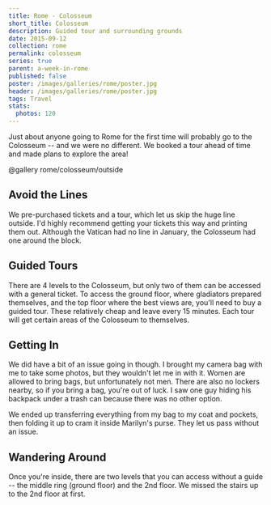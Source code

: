 ```yaml
---
title: Rome - Colosseum
short_title: Colosseum
description: Guided tour and surrounding grounds
date: 2015-09-12
collection: rome
permalink: colosseum
series: true
parent: a-week-in-rome
published: false
poster: /images/galleries/rome/poster.jpg
header: /images/galleries/rome/poster.jpg
tags: Travel
stats:
  photos: 120
---
```


Just about anyone going to Rome for the first time will probably go to the Colosseum -- and we were no different. We booked a tour ahead of time and made plans to explore the area!

@gallery rome/colosseum/outside

## Avoid the Lines

We pre-purchased tickets and a tour, which let us skip the huge line outside. I'd highly recommend getting your tickets this way and printing them out. Although the Vatican had no line in January, the Colosseum had one around the block.

## Guided Tours

There are 4 levels to the Colosseum, but only two of them can be accessed with a general ticket. To access the ground floor, where gladiators prepared themselves, and the top floor where the best views are, you'll need to buy a guided tour. These relatively cheap and leave every 15 minutes. Each tour will get certain areas of the Colosseum to themselves.

## Getting In

We did have a bit of an issue going in though. I brought my camera bag with me to take some photos, but they wouldn't let me in with it. Women are allowed to bring bags, but unfortunately not men. There are also no lockers nearby, so if you bring a bag, you're out of luck. I saw one guy hiding his backpack under a trash can because there was no other option.

We ended up transferring everything from my bag to my coat and pockets, then folding it up to cram it inside Marilyn's purse. They let us pass without an issue.

## Wandering Around

Once you're inside, there are two levels that you can access without a guide -- the middle ring (ground floor) and the 2nd floor. We missed the stairs up to the 2nd floor at first.
